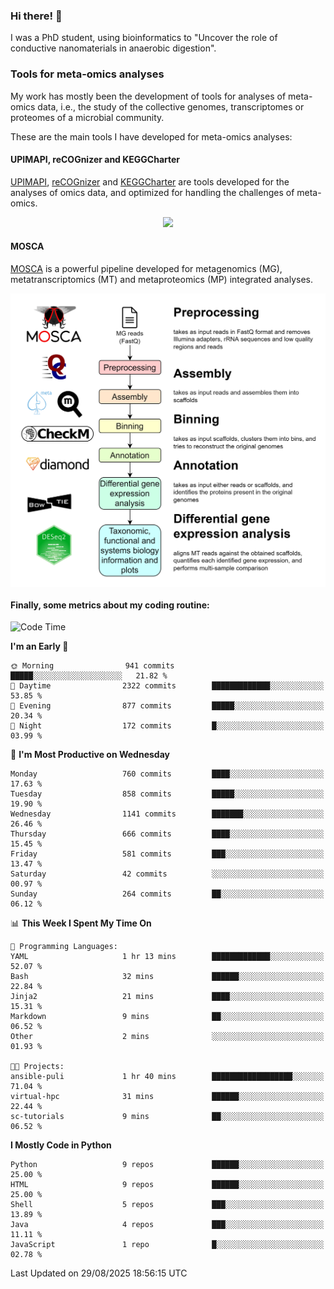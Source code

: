 ### Hi there! 👋

I was a PhD student, using bioinformatics to "Uncover the role of conductive nanomaterials in anaerobic digestion".

### Tools for meta-omics analyses

My work has mostly been the development of tools for analyses of meta-omics data, i.e., the study of the collective genomes, transcriptomes or proteomes of a microbial community.

These are the main tools I have developed for meta-omics analyses:

#### UPIMAPI, reCOGnizer and KEGGCharter

[UPIMAPI](https://github.com/iquasere/UPIMAPI), [reCOGnizer](https://github.com/iquasere/reCOGnizer) and [KEGGCharter](https://github.com/iquasere/KEGGCharter) are tools developed for the analyses of omics data, and optimized for handling the challenges of meta-omics.

<p align="center">
    <img src="assets/annotation_paper.png">
</p>

#### MOSCA

[MOSCA](https://github.com/iquasere/MOSCA) is a powerful pipeline developed for metagenomics (MG), metatranscriptomics (MT) and metaproteomics (MP) integrated analyses.

<p align="center">
    <img src="assets/mosca_workflow.png" align="center" width="700">
</p>


#### Finally, some metrics about my coding routine:

<!--START_SECTION:waka-->
![Code Time](http://img.shields.io/badge/Code%20Time-1%2C016%20hrs%2026%20mins-blue)

**I'm an Early 🐤** 

```text
🌞 Morning                941 commits         █████░░░░░░░░░░░░░░░░░░░░   21.82 % 
🌆 Daytime                2322 commits        █████████████░░░░░░░░░░░░   53.85 % 
🌃 Evening                877 commits         █████░░░░░░░░░░░░░░░░░░░░   20.34 % 
🌙 Night                  172 commits         █░░░░░░░░░░░░░░░░░░░░░░░░   03.99 % 
```
📅 **I'm Most Productive on Wednesday** 

```text
Monday                   760 commits         ████░░░░░░░░░░░░░░░░░░░░░   17.63 % 
Tuesday                  858 commits         █████░░░░░░░░░░░░░░░░░░░░   19.90 % 
Wednesday                1141 commits        ███████░░░░░░░░░░░░░░░░░░   26.46 % 
Thursday                 666 commits         ████░░░░░░░░░░░░░░░░░░░░░   15.45 % 
Friday                   581 commits         ███░░░░░░░░░░░░░░░░░░░░░░   13.47 % 
Saturday                 42 commits          ░░░░░░░░░░░░░░░░░░░░░░░░░   00.97 % 
Sunday                   264 commits         ██░░░░░░░░░░░░░░░░░░░░░░░   06.12 % 
```


📊 **This Week I Spent My Time On** 

```text
💬 Programming Languages: 
YAML                     1 hr 13 mins        █████████████░░░░░░░░░░░░   52.07 % 
Bash                     32 mins             ██████░░░░░░░░░░░░░░░░░░░   22.84 % 
Jinja2                   21 mins             ████░░░░░░░░░░░░░░░░░░░░░   15.31 % 
Markdown                 9 mins              ██░░░░░░░░░░░░░░░░░░░░░░░   06.52 % 
Other                    2 mins              ░░░░░░░░░░░░░░░░░░░░░░░░░   01.93 % 

🐱‍💻 Projects: 
ansible-puli             1 hr 40 mins        ██████████████████░░░░░░░   71.04 % 
virtual-hpc              31 mins             ██████░░░░░░░░░░░░░░░░░░░   22.44 % 
sc-tutorials             9 mins              ██░░░░░░░░░░░░░░░░░░░░░░░   06.52 % 
```

**I Mostly Code in Python** 

```text
Python                   9 repos             ██████░░░░░░░░░░░░░░░░░░░   25.00 % 
HTML                     9 repos             ██████░░░░░░░░░░░░░░░░░░░   25.00 % 
Shell                    5 repos             ███░░░░░░░░░░░░░░░░░░░░░░   13.89 % 
Java                     4 repos             ███░░░░░░░░░░░░░░░░░░░░░░   11.11 % 
JavaScript               1 repo              █░░░░░░░░░░░░░░░░░░░░░░░░   02.78 % 
```




 Last Updated on 29/08/2025 18:56:15 UTC
<!--END_SECTION:waka-->
